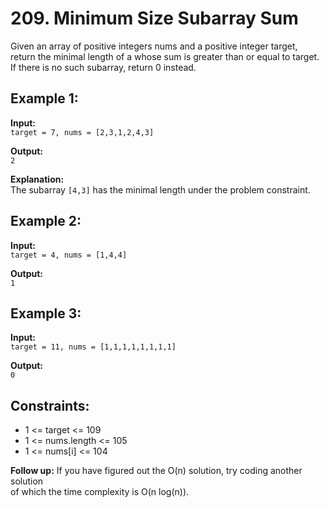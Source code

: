 # 209. Minimum Size Subarray Sum

Given an array of positive integers nums and a positive integer target,  
return the minimal length of a whose sum is greater than or equal to target.  
If there is no such subarray, return 0 instead.


## Example 1:

**Input:**  
`target = 7, nums = [2,3,1,2,4,3]`  

**Output:**  
`2`  

**Explanation:**  
The subarray `[4,3]` has the minimal length under the problem constraint.

## Example 2:

**Input:**  
`target = 4, nums = [1,4,4]`  

**Output:**  
`1`

## Example 3:

**Input:**  
`target = 11, nums = [1,1,1,1,1,1,1,1]`  

**Output:**  
`0`

## Constraints:

- 1 <= target <= 109
- 1 <= nums.length <= 105
- 1 <= nums[i] <= 104

 
**Follow up:** If you have figured out the O(n) solution, try coding another solution  
of which the time complexity is O(n log(n)).